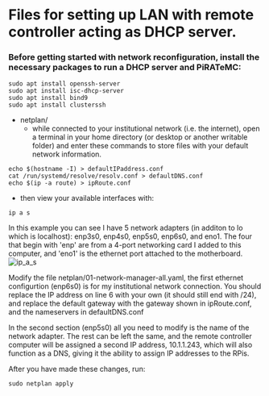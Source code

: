 # Files for setting up LAN with remote controller acting as DHCP server.
### Before getting started with network reconfiguration, install the necessary packages to run a DHCP server and PiRATeMC:
```
sudo apt install openssh-server
sudo apt install isc-dhcp-server
sudo apt install bind9
sudo apt install clusterssh
```

- netplan/
  - while connected to your institutional network (i.e. the internet), open a terminal in your home directory (or desktop or another writable folder) and enter these commands to store files with your default network information.
```
echo $(hostname -I) > defaultIPaddress.conf
cat /run/systemd/resolve/resolv.conf > defaultDNS.conf
echo $(ip -a route) > ipRoute.conf
```
  - then view your available interfaces with:
```
ip a s
```
In this example you can see I have 5 network adapters (in additon to lo which is localhost): enp3s0, enp4s0, enp5s0, enp6s0, and eno1. The four that begin with 'enp' are from a 4-port networking card I added to this computer, and 'eno1' is the ethernet port attached to the motherboard.
![ip_a_s](https://user-images.githubusercontent.com/47009665/126724644-a0de3f86-f35d-495a-9067-60a2d824e163.png)

Modify the file netplan/01-network-manager-all.yaml, the first ethernet configurtion (enp6s0) is for my institutional network connection. You should replace the IP address on line 6 with your own (it should still end with /24), and replace the default gateway with the gateway shown in ipRoute.conf, and the nameservers in defaultDNS.conf

In the second section (enp5s0) all you need to modify is the name of the network adapter. The rest can be left the same, and the remote controller computer will be assigned a second IP address, 10.1.1.243, which will also function as a DNS, giving it the ability to assign IP addresses to the RPis.

After you have made these changes, run:
```
sudo netplan apply
```
